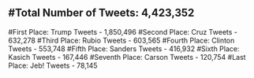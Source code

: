 #Total Number of Tweets: 4,423,352 
---
#First Place: Trump Tweets - 1,850,496
#Second Place: Cruz Tweets - 632,278
#Third Place: Rubio Tweets - 603,565
#Fourth Place: Clinton Tweets - 553,748
#Fifth Place: Sanders Tweets - 416,932
#Sixth Place: Kasich Tweets - 167,446
#Seventh Place: Carson Tweets - 120,754
#Last Place: Jeb! Tweets - 78,145
